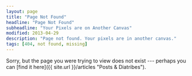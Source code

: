 ```yaml
---
layout: page
title: "Page Not Found"
headline: "Page Not Found"
subheadline: "Your Pixels are on Another Canvas"
modified: 2013-04-29
description: "Page not found. Your pixels are in another canvas."
tags: [404, not found, missing]
---  
```


Sorry, but the page you were trying to view does not exist --- perhaps you can [find it here]({{ site.url }}/articles "Posts & Diatribes").

<script type="text/javascript">
  var GOOG_FIXURL_LANG = 'en';
  var GOOG_FIXURL_SITE = '{{site.url}}'
</script>
<script type="text/javascript"
  src="http://linkhelp.clients.google.com/tbproxy/lh/wm/fixurl.js">
</script>
